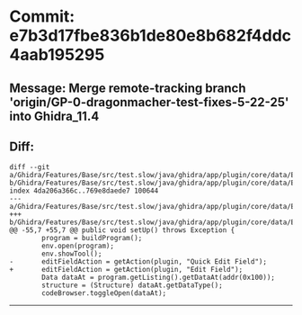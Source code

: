 # Commit: e7b3d17fbe836b1de80e8b682f4ddc4aab195295
## Message: Merge remote-tracking branch 'origin/GP-0-dragonmacher-test-fixes-5-22-25' into Ghidra_11.4
## Diff:
```
diff --git a/Ghidra/Features/Base/src/test.slow/java/ghidra/app/plugin/core/data/EditFieldDialogTest.java b/Ghidra/Features/Base/src/test.slow/java/ghidra/app/plugin/core/data/EditFieldDialogTest.java
index 4da206a366c..769e8daede7 100644
--- a/Ghidra/Features/Base/src/test.slow/java/ghidra/app/plugin/core/data/EditFieldDialogTest.java
+++ b/Ghidra/Features/Base/src/test.slow/java/ghidra/app/plugin/core/data/EditFieldDialogTest.java
@@ -55,7 +55,7 @@ public void setUp() throws Exception {
 		program = buildProgram();
 		env.open(program);
 		env.showTool();
-		editFieldAction = getAction(plugin, "Quick Edit Field");
+		editFieldAction = getAction(plugin, "Edit Field");
 		Data dataAt = program.getListing().getDataAt(addr(0x100));
 		structure = (Structure) dataAt.getDataType();
 		codeBrowser.toggleOpen(dataAt);
```
-----------------------------------
